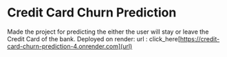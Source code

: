 # Credit Card Churn Prediction
Made the project for predicting the either the user will stay or leave the Credit Card of the bank.
Deployed on render:
url : click_here[https://credit-card-churn-prediction-4.onrender.com](url)
